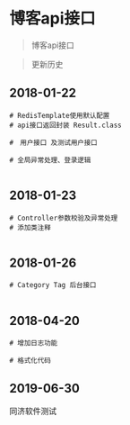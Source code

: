 # 博客api接口

> 博客api接口

> 更新历史

## 2018-01-22

```
# RedisTemplate使用默认配置
# api接口返回封装 Result.class

#　用户接口 及测试用户接口

# 全局异常处理、登录逻辑


```

## 2018-01-23

```
# Controller参数校验及异常处理
# 添加类注释


```

## 2018-01-26
   
```
# Category Tag 后台接口


```
## 2018-04-20

```
# 增加日志功能

# 格式化代码

```

## 2019-06-30
同济软件测试









